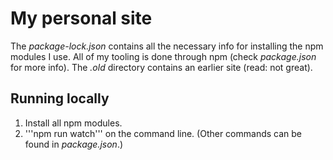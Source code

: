 # My personal site

The *package-lock.json* contains all the necessary info for installing the npm modules I use. All of my tooling is done through npm (check *package.json* for more info). The *.old* directory contains an earlier site (read: not great).

## Running locally

1. Install all npm modules.
2. '''npm run watch''' on the command line. (Other commands can be found in *package.json*.)